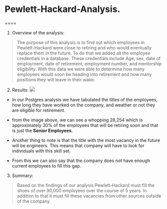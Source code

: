 # Pewlett-Hackard-Analysis.
====

1. Overview of the analysis:
> The purpose of this analysis is to find out which employees in Pewlett-Hackard were close to retiring and who would eventually replace them in the future. To do that we added all the employee credentials in a database. These credentials include Age, sex, date of employment, date of retirement, employment number, and mentorship eligibility. With this data we were able to determine how many employees would soon be heading into retirement and how many positions they will leave in their wake.

2. Results:
![](images/rettit) 
> 
- In our Postgres analysis we have tabulated the titles of the employees, how long they have worked on the company, and weather or not they are eligible for retirement.

- from the image above, we can see a whopping 28,254 which is approximately 30% of the employees that will be retiring soon and that is just the **Senior Employees**.

- Another thing to note is that the title with the most vacancy in the future will be engineers. This means that company will have to look for individuals with this skill set.

- From this we can also say that the company does not have enough current employees to fill this gap.

3. Summary:
> Based on the findings of our analysis Pewlett-Hackard must fill the shoes of over 90,000 employees over the course of 5 years. In addition to that it must fill these vacancies from other sources outside of the company.

